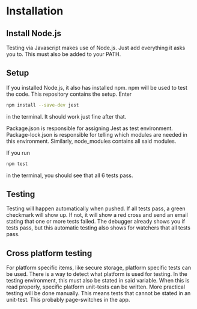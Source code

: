 # Installation

## Install Node.js
Testing via Javascript makes use of Node.js. 
Just add everything it asks you to. 
This must also be added to your PATH.

## Setup
If you installed Node.js, it also has installed npm.
npm will be used to test the code. This repository
contains the setup. Enter

```bash
npm install --save-dev jest
```
in the terminal. It should work just fine after that.

Package.json is responsible for assigning Jest as
test environment. 
Package-lock.json is responsible for telling which modules
are needed in this environment. Similarly, node_modules contains
all said modules.

If you run 
```bash
npm test
```
in the terminal, you should see that all 6 tests pass. 

## Testing
Testing will happen automatically when pushed. If all tests pass, a green checkmark will show up.
If not, it will show a red cross and send an email stating that one or more tests failed.
The debugger already shows you if tests pass, but this automatic testing also shows for
watchers that all tests pass. 

## Cross platform testing
For platform specific items, like secure storage, platform specific tests can be used.
There is a way to detect what platform is used for testing. In the testing environment,
this must also be stated in said variable. When this is read properly, specific platform
unit-tests can be written.
More practical testing will be done manually. This means tests that cannot be stated in 
an unit-test. This probably page-switches in the app. 

